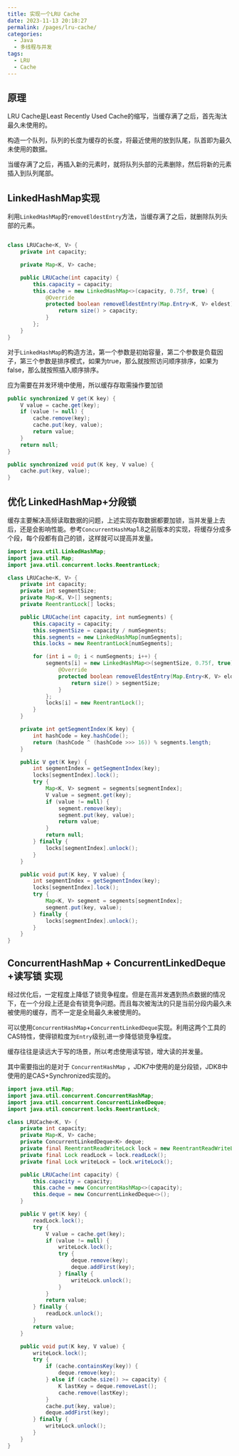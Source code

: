 ```yaml
---
title: 实现一个LRU Cache
date: 2023-11-13 20:18:27
permalink: /pages/lru-cache/
categories:
  - Java
  - 多线程与并发
tags:
  - LRU
  - Cache
--- 
```


## 原理

LRU Cache是Least Recently Used Cache的缩写，当缓存满了之后，首先淘汰最久未使用的。

构造一个队列，队列的长度为缓存的长度，将最近使用的放到队尾，队首即为最久未使用的数据。

当缓存满了之后，再插入新的元素时，就将队列头部的元素删除，然后将新的元素插入到队列尾部。

## LinkedHashMap实现

利用`LinkedHashMap`的`removeEldestEntry`方法，当缓存满了之后，就删除队列头部的元素。

```java

class LRUCache<K, V> {
    private int capacity;

    private Map<K, V> cache;

    public LRUCache(int capacity) {
        this.capacity = capacity;
        this.cache = new LinkedHashMap<>(capacity, 0.75f, true) {
            @Override
            protected boolean removeEldestEntry(Map.Entry<K, V> eldest) {
                return size() > capacity;
            }
        };
    }
}
```
对于`LinkedHashMap`的构造方法，第一个参数是初始容量，第二个参数是负载因子，第三个参数是排序模式，如果为true，那么就按照访问顺序排序，如果为false，那么就按照插入顺序排序。

应为需要在并发环境中使用，所以缓存存取需操作要加锁

```java
public synchronized V get(K key) {
    V value = cache.get(key);
    if (value != null) {
        cache.remove(key);
        cache.put(key, value);
        return value;
    }
    return null;
}

public synchronized void put(K key, V value) {
    cache.put(key, value);
}
```

## 优化 LinkedHashMap+分段锁

缓存主要解决高频读取数据的问题，上述实现存取数据都要加锁，当并发量上去后，还是会影响性能。参考`ConcurrentHashMap`1.8之前版本的实现，将缓存分成多个段，每个段都有自己的锁，这样就可以提高并发量。

```java
import java.util.LinkedHashMap;
import java.util.Map;
import java.util.concurrent.locks.ReentrantLock;

class LRUCache<K, V> {
    private int capacity;
    private int segmentSize;
    private Map<K, V>[] segments;
    private ReentrantLock[] locks;

    public LRUCache(int capacity, int numSegments) {
        this.capacity = capacity;
        this.segmentSize = capacity / numSegments;
        this.segments = new LinkedHashMap[numSegments];
        this.locks = new ReentrantLock[numSegments];

        for (int i = 0; i < numSegments; i++) {
            segments[i] = new LinkedHashMap<>(segmentSize, 0.75f, true) {
                @Override
                protected boolean removeEldestEntry(Map.Entry<K, V> eldest) {
                    return size() > segmentSize;
                }
            };
            locks[i] = new ReentrantLock();
        }
    }

    private int getSegmentIndex(K key) {
        int hashCode = key.hashCode();
        return (hashCode ^ (hashCode >>> 16)) % segments.length;
    }

    public V get(K key) {
        int segmentIndex = getSegmentIndex(key);
        locks[segmentIndex].lock();
        try {
            Map<K, V> segment = segments[segmentIndex];
            V value = segment.get(key);
            if (value != null) {
                segment.remove(key);
                segment.put(key, value);
                return value;
            }
            return null;
        } finally {
            locks[segmentIndex].unlock();
        }
    }

    public void put(K key, V value) {
        int segmentIndex = getSegmentIndex(key);
        locks[segmentIndex].lock();
        try {
            Map<K, V> segment = segments[segmentIndex];
            segment.put(key, value);
        } finally {
            locks[segmentIndex].unlock();
        }
    }
}
```

## ConcurrentHashMap + ConcurrentLinkedDeque +读写锁 实现

经过优化后，一定程度上降低了锁竞争程度。但是在高并发遇到热点数据的情况下，在一个分段上还是会有锁竞争问题。而且每次被淘汰的只是当前分段内最久未被使用的缓存，而不一定是全局最久未被使用的。

可以使用`ConcurrentHashMap`+`ConcurrentLinkedDeque`实现。利用这两个工具的CAS特性，使得锁粒度为`Entry`级别,进一步降低锁竞争程度。

缓存往往是读远大于写的场景，所以考虑使用读写锁，增大读的并发量。

其中需要指出的是对于 `ConcurrentHashMap` ，JDK7中使用的是分段锁，JDK8中使用的是CAS+Synchronized实现的。

```java
import java.util.Map;
import java.util.concurrent.ConcurrentHashMap;
import java.util.concurrent.ConcurrentLinkedDeque;
import java.util.concurrent.locks.ReentrantLock;

class LRUCache<K, V> {
    private int capacity;
    private Map<K, V> cache;
    private ConcurrentLinkedDeque<K> deque;
    private final ReentrantReadWriteLock lock = new ReentrantReadWriteLock();
    private final Lock readLock = lock.readLock();
    private final Lock writeLock = lock.writeLock();

    public LRUCache(int capacity) {
        this.capacity = capacity;
        this.cache = new ConcurrentHashMap<>(capacity);
        this.deque = new ConcurrentLinkedDeque<>();
    }

    public V get(K key) {
        readLock.lock();
        try { 
            V value = cache.get(key);
            if (value != null) {
                writeLock.lock();
                try {
                    deque.remove(key);
                    deque.addFirst(key);
                } finally {
                    writeLock.unlock();
                }
            }
            return value;
        } finally {
            readLock.unlock();
        }
        return value;
    }

    public void put(K key, V value) {
        writeLock.lock();
        try {
            if (cache.containsKey(key)) {
                deque.remove(key);
            } else if (cache.size() >= capacity) {
                K lastKey = deque.removeLast();
                cache.remove(lastKey);
            }
            cache.put(key, value);
            deque.addFirst(key);
        } finally {
            writeLock.unlock();
        }
    }
}

```